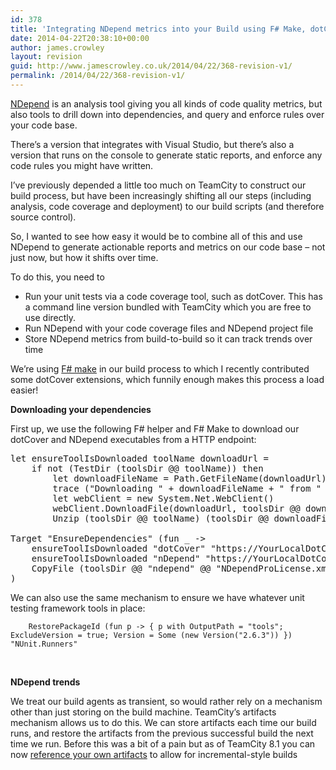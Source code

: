 ```yaml
---
id: 378
title: 'Integrating NDepend metrics into your Build using F# Make, dotCover &#038; TeamCity'
date: 2014-04-22T20:38:10+00:00
author: james.crowley
layout: revision
guid: http://www.jamescrowley.co.uk/2014/04/22/368-revision-v1/
permalink: /2014/04/22/368-revision-v1/
---
```

[NDepend](http://www.ndepend.com/) is an analysis tool giving you all kinds of code quality metrics, but also tools to drill down into dependencies, and query and enforce rules over your code base.

There&#8217;s a version that integrates with Visual Studio, but there&#8217;s also a version that runs on the console to generate static reports, and enforce any code rules you might have written.

I&#8217;ve previously depended a little too much on TeamCity to construct our build process, but have been increasingly shifting all our steps (including analysis, code coverage and deployment) to our build scripts (and therefore source control).

So, I wanted to see how easy it would be to combine all of this and use NDepend to generate actionable reports and metrics on our code base &#8211; not just now, but how it shifts over time.

To do this, you need to

  * Run your unit tests via a code coverage tool, such as dotCover. This has a command line version bundled with TeamCity which you are free to use directly.
  * Run NDepend with your code coverage files and NDepend project file
  * Store NDepend metrics from build-to-build so it can track trends over time

We&#8217;re using [F# make](http://fsharp.github.io/FAKE/) in our build process to which I recently contributed some dotCover extensions, which funnily enough makes this process a load easier!

**Downloading your dependencies**

First up, we use the following F# helper and F# Make to download our dotCover and NDepend executables from a HTTP endpoint:

<pre>let ensureToolIsDownloaded toolName downloadUrl =
    if not (TestDir (toolsDir @@ toolName)) then
        let downloadFileName = Path.GetFileName(downloadUrl)
        trace ("Downloading " + downloadFileName + " from " + downloadUrl)
        let webClient = new System.Net.WebClient()
        webClient.DownloadFile(downloadUrl, toolsDir @@ downloadFileName)
        Unzip (toolsDir @@ toolName) (toolsDir @@ downloadFileName)

Target "EnsureDependencies" (fun _ -&gt;
    ensureToolIsDownloaded "dotCover" "https://YourLocalDotCoverDownloadUrl/dotCoverConsoleRunner.2.6.608.466.zip"
    ensureToolIsDownloaded "nDepend" "https://YourLocalDotCoverDownloadUrl/NDepend_5.2.1.8320.zip"
    CopyFile (toolsDir @@ "ndepend" @@ "NDependProLicense.xml") (toolsDir @@ "NDependProLicense.xml")
)
</pre>

We can also use the same mechanism to ensure we have whatever unit testing framework tools in place:

        RestorePackageId (fun p -> { p with OutputPath = "tools"; ExcludeVersion = true; Version = Some (new Version("2.6.3")) }) "NUnit.Runners"

&nbsp;

**NDepend trends**

We treat our build agents as transient, so would rather rely on a mechanism other than just storing on the build machine. TeamCity&#8217;s artifacts mechanism allows us to do this. We can store artifacts each time our build runs, and restore the artifacts from the previous successful build the next time we run. Before this was a bit of a pain but as of TeamCity 8.1 you can now [reference your own artifacts](http://youtrack.jetbrains.com/issue/TW-12984) to allow for incremental-style builds